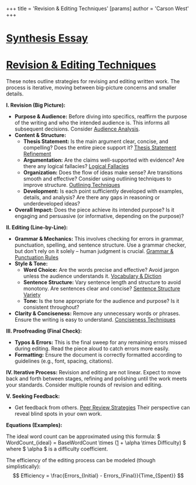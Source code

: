 +++
 title = 'Revision & Editing Techniques'
[params]
	author = 'Carson West'
+++
# [Synthesis Essay](./../synthesis-essay/)
# [Revision & Editing Techniques](./../revision-&-editing-techniques/)

These notes outline strategies for revising and editing written work.  The process is iterative, moving between big-picture concerns and smaller details.

**I. Revision (Big Picture):**

* **Purpose & Audience:**  Before diving into specifics, reaffirm the purpose of the writing and who the intended audience is.  This informs all subsequent decisions.  Consider [Audience Analysis](./../audience-analysis/).
* **Content & Structure:**
    * **Thesis Statement:** Is the main argument clear, concise, and compelling?  Does the entire piece support it? [Thesis Statement Refinement](./../thesis-statement-refinement/)
    * **Argumentation:** Are the claims well-supported with evidence? Are there any logical fallacies? [Logical Fallacies](./../logical-fallacies/)
    * **Organization:** Does the flow of ideas make sense? Are transitions smooth and effective? Consider using outlining techniques to improve structure.  [Outlining Techniques](./../outlining-techniques/)
    * **Development:** Is each point sufficiently developed with examples, details, and analysis? Are there any gaps in reasoning or underdeveloped ideas?
* **Overall Impact:** Does the piece achieve its intended purpose? Is it engaging and persuasive (or informative, depending on the purpose)?

**II. Editing (Line-by-Line):**

* **Grammar & Mechanics:** This involves checking for errors in grammar, punctuation, spelling, and sentence structure.  Use a grammar checker, but don't rely on it solely – human judgment is crucial. [Grammar & Punctuation Rules](./../grammar-&-punctuation-rules/)
* **Style & Tone:**
    * **Word Choice:** Are the words precise and effective? Avoid jargon unless the audience understands it. [Vocabulary & Diction](./../vocabulary-&-diction/)
    * **Sentence Structure:** Vary sentence length and structure to avoid monotony.  Are sentences clear and concise? [Sentence Structure Variety](./../sentence-structure-variety/)
    * **Tone:** Is the tone appropriate for the audience and purpose?  Is it consistent throughout?
* **Clarity & Conciseness:** Remove any unnecessary words or phrases.  Ensure the writing is easy to understand.  [Conciseness Techniques](./../conciseness-techniques/)


**III. Proofreading (Final Check):**

* **Typos & Errors:** This is the final sweep for any remaining errors missed during editing.  Read the piece aloud to catch errors more easily.
* **Formatting:** Ensure the document is correctly formatted according to guidelines (e.g., font, spacing, citations).


**IV. Iterative Process:** Revision and editing are not linear. Expect to move back and forth between stages, refining and polishing until the work meets your standards.  Consider multiple rounds of revision and editing.


**V. Seeking Feedback:**

* Get feedback from others. [Peer Review Strategies](./../peer-review-strategies/)  Their perspective can reveal blind spots in your own work.


**Equations (Examples):**

The ideal word count can be approximated using this formula:   $ WordCount_{ideal} =  BaseWordCount \times ([1](./../1/) + \alpha \times Difficulty) $  where  $ \alpha $  is a difficulty coefficient.

The efficiency of the editing process can be modeled (though simplistically):
 $$ Efficiency = \frac{Errors_{Initial} - Errors_{Final}}{Time_{Spent}} $$  

